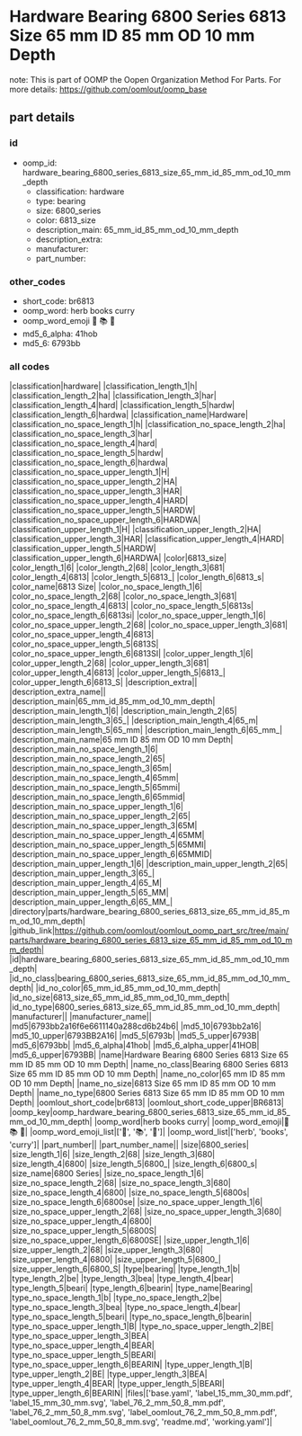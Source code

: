 # Hardware Bearing 6800 Series 6813 Size 65 mm ID 85 mm OD 10 mm Depth  

note: This is part of OOMP the Oopen Organization Method For Parts. For more details: https://github.com/oomlout/oomp_base

##  part details





### id
* oomp_id: hardware_bearing_6800_series_6813_size_65_mm_id_85_mm_od_10_mm_depth
  * classification: hardware
  * type: bearing
  * size: 6800_series
  * color: 6813_size
  * description_main: 65_mm_id_85_mm_od_10_mm_depth
  * description_extra: 
  * manufacturer: 
  * part_number: 

### other_codes
* short_code: br6813
* oomp_word: herb books curry
* oomp_word_emoji :herb: :books: :curry:
* md5_6_alpha: 41hob
* md5_6: 6793bb

### all codes 
|classification|hardware|
|classification_length_1|h|
|classification_length_2|ha|
|classification_length_3|har|
|classification_length_4|hard|
|classification_length_5|hardw|
|classification_length_6|hardwa|
|classification_name|Hardware|
|classification_no_space_length_1|h|
|classification_no_space_length_2|ha|
|classification_no_space_length_3|har|
|classification_no_space_length_4|hard|
|classification_no_space_length_5|hardw|
|classification_no_space_length_6|hardwa|
|classification_no_space_upper_length_1|H|
|classification_no_space_upper_length_2|HA|
|classification_no_space_upper_length_3|HAR|
|classification_no_space_upper_length_4|HARD|
|classification_no_space_upper_length_5|HARDW|
|classification_no_space_upper_length_6|HARDWA|
|classification_upper_length_1|H|
|classification_upper_length_2|HA|
|classification_upper_length_3|HAR|
|classification_upper_length_4|HARD|
|classification_upper_length_5|HARDW|
|classification_upper_length_6|HARDWA|
|color|6813_size|
|color_length_1|6|
|color_length_2|68|
|color_length_3|681|
|color_length_4|6813|
|color_length_5|6813_|
|color_length_6|6813_s|
|color_name|6813 Size|
|color_no_space_length_1|6|
|color_no_space_length_2|68|
|color_no_space_length_3|681|
|color_no_space_length_4|6813|
|color_no_space_length_5|6813s|
|color_no_space_length_6|6813si|
|color_no_space_upper_length_1|6|
|color_no_space_upper_length_2|68|
|color_no_space_upper_length_3|681|
|color_no_space_upper_length_4|6813|
|color_no_space_upper_length_5|6813S|
|color_no_space_upper_length_6|6813SI|
|color_upper_length_1|6|
|color_upper_length_2|68|
|color_upper_length_3|681|
|color_upper_length_4|6813|
|color_upper_length_5|6813_|
|color_upper_length_6|6813_S|
|description_extra||
|description_extra_name||
|description_main|65_mm_id_85_mm_od_10_mm_depth|
|description_main_length_1|6|
|description_main_length_2|65|
|description_main_length_3|65_|
|description_main_length_4|65_m|
|description_main_length_5|65_mm|
|description_main_length_6|65_mm_|
|description_main_name|65 mm ID 85 mm OD 10 mm Depth|
|description_main_no_space_length_1|6|
|description_main_no_space_length_2|65|
|description_main_no_space_length_3|65m|
|description_main_no_space_length_4|65mm|
|description_main_no_space_length_5|65mmi|
|description_main_no_space_length_6|65mmid|
|description_main_no_space_upper_length_1|6|
|description_main_no_space_upper_length_2|65|
|description_main_no_space_upper_length_3|65M|
|description_main_no_space_upper_length_4|65MM|
|description_main_no_space_upper_length_5|65MMI|
|description_main_no_space_upper_length_6|65MMID|
|description_main_upper_length_1|6|
|description_main_upper_length_2|65|
|description_main_upper_length_3|65_|
|description_main_upper_length_4|65_M|
|description_main_upper_length_5|65_MM|
|description_main_upper_length_6|65_MM_|
|directory|parts/hardware_bearing_6800_series_6813_size_65_mm_id_85_mm_od_10_mm_depth|
|github_link|https://github.com/oomlout/oomlout_oomp_part_src/tree/main/parts/hardware_bearing_6800_series_6813_size_65_mm_id_85_mm_od_10_mm_depth|
|id|hardware_bearing_6800_series_6813_size_65_mm_id_85_mm_od_10_mm_depth|
|id_no_class|bearing_6800_series_6813_size_65_mm_id_85_mm_od_10_mm_depth|
|id_no_color|65_mm_id_85_mm_od_10_mm_depth|
|id_no_size|6813_size_65_mm_id_85_mm_od_10_mm_depth|
|id_no_type|6800_series_6813_size_65_mm_id_85_mm_od_10_mm_depth|
|manufacturer||
|manufacturer_name||
|md5|6793bb2a16f6e6611140a288cd6b24b6|
|md5_10|6793bb2a16|
|md5_10_upper|6793BB2A16|
|md5_5|6793b|
|md5_5_upper|6793B|
|md5_6|6793bb|
|md5_6_alpha|41hob|
|md5_6_alpha_upper|41HOB|
|md5_6_upper|6793BB|
|name|Hardware Bearing 6800 Series 6813 Size 65 mm ID 85 mm OD 10 mm Depth|
|name_no_class|Bearing 6800 Series 6813 Size 65 mm ID 85 mm OD 10 mm Depth|
|name_no_color|65 mm ID 85 mm OD 10 mm Depth|
|name_no_size|6813 Size 65 mm ID 85 mm OD 10 mm Depth|
|name_no_type|6800 Series 6813 Size 65 mm ID 85 mm OD 10 mm Depth|
|oomlout_short_code|br6813|
|oomlout_short_code_upper|BR6813|
|oomp_key|oomp_hardware_bearing_6800_series_6813_size_65_mm_id_85_mm_od_10_mm_depth|
|oomp_word|herb books curry|
|oomp_word_emoji|:herb: :books: :curry:|
|oomp_word_emoji_list|[':herb:', ':books:', ':curry:']|
|oomp_word_list|['herb', 'books', 'curry']|
|part_number||
|part_number_name||
|size|6800_series|
|size_length_1|6|
|size_length_2|68|
|size_length_3|680|
|size_length_4|6800|
|size_length_5|6800_|
|size_length_6|6800_s|
|size_name|6800 Series|
|size_no_space_length_1|6|
|size_no_space_length_2|68|
|size_no_space_length_3|680|
|size_no_space_length_4|6800|
|size_no_space_length_5|6800s|
|size_no_space_length_6|6800se|
|size_no_space_upper_length_1|6|
|size_no_space_upper_length_2|68|
|size_no_space_upper_length_3|680|
|size_no_space_upper_length_4|6800|
|size_no_space_upper_length_5|6800S|
|size_no_space_upper_length_6|6800SE|
|size_upper_length_1|6|
|size_upper_length_2|68|
|size_upper_length_3|680|
|size_upper_length_4|6800|
|size_upper_length_5|6800_|
|size_upper_length_6|6800_S|
|type|bearing|
|type_length_1|b|
|type_length_2|be|
|type_length_3|bea|
|type_length_4|bear|
|type_length_5|beari|
|type_length_6|bearin|
|type_name|Bearing|
|type_no_space_length_1|b|
|type_no_space_length_2|be|
|type_no_space_length_3|bea|
|type_no_space_length_4|bear|
|type_no_space_length_5|beari|
|type_no_space_length_6|bearin|
|type_no_space_upper_length_1|B|
|type_no_space_upper_length_2|BE|
|type_no_space_upper_length_3|BEA|
|type_no_space_upper_length_4|BEAR|
|type_no_space_upper_length_5|BEARI|
|type_no_space_upper_length_6|BEARIN|
|type_upper_length_1|B|
|type_upper_length_2|BE|
|type_upper_length_3|BEA|
|type_upper_length_4|BEAR|
|type_upper_length_5|BEARI|
|type_upper_length_6|BEARIN|
|files|['base.yaml', 'label_15_mm_30_mm.pdf', 'label_15_mm_30_mm.svg', 'label_76_2_mm_50_8_mm.pdf', 'label_76_2_mm_50_8_mm.svg', 'label_oomlout_76_2_mm_50_8_mm.pdf', 'label_oomlout_76_2_mm_50_8_mm.svg', 'readme.md', 'working.yaml']|
